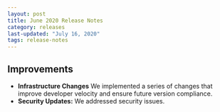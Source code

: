 ```yaml
---
layout: post
title: June 2020 Release Notes
category: releases
last-updated: "July 16, 2020"
tags: release-notes
---
```


## Improvements

* **Infrastructure Changes** We implemented a series of changes that improve developer velocity and ensure future version compliance.
* **Security Updates:** We addressed security issues.
